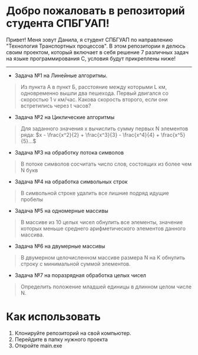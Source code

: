 # **Добро пожаловать в репозиторий студента СПБГУАП!**

Привет! Меня зовут Данила, я студент СПБГУАП по направлению "Технология Транспортных процессов". В этом репозитории я делюсь своим проектом, который включает в себя решение 7 различных задач на языке программирования C, условия будут прикреплены ниже!

---

* Задача №1 на Линейные алгоритмы.
> Из пункта А в пункт Б, расстояние между которыми L км, одновременно вышли два пешехода. Первый двигался со скоростью 1 v км/час. Какова скорость второго, если они встретились через t часов?
* Задача №2 на Циклические алгоритмы
> Для заданного значения x вычислить сумму первых N элементов ряда:
> $`x - \frac{x^2}{2} + \frac{x^3}{3} - \frac{x^4}{4} + \frac{x^5}{5}...`$
* Задача №3 на обработку потока символов
> В потоке символов сосчитать число слов, состоящих из более чем N букв
* Задача №4 на обработка символьных строк
> В символьной строке удалить все лишние подряд идущие пробелы
* Задача №5 на одномерные массивы
> В массиве из 10 целых чисел обнулить все элементы, значение которых
меньше среднего арифметического элементов данного массива.
* Задача №6 на двумерные массивы
> В двумерном целочисленном массиве размера N на K обнулить строку с
минимальной суммой элементов.
* Задача №7 на поразрядная обработка целых чисел
> Определить положение младшей единицы в длинном целом числе N.

# Как использовать

1. Клонируйте репозиторий на свой компьютер.
2. Перейдите в папку нужного проекта
3. Откройте main.exe

